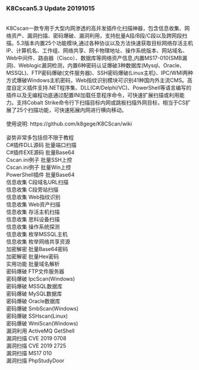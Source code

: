 <h3>K8Cscan5.3 Update 20191015</h3>
<br>
K8Cscan一款专用于大型内网渗透的高并发插件化扫描神器，包含信息收集、网络资产、漏洞扫描、密码爆破、漏洞利用，支持批量A段/B段/C段以及跨网段扫描。5.3版本内置25个功能模块,通过各种协议以及方法快速获取目标网络存活主机IP、计算机名、工作组、网络共享、网卡物理地址、操作系统版本、网站域名、Web中间件、路由器（Cisco）、数据库等网络资产信息,内置MS17-010(SMB漏洞)、Weblogic漏洞检测，内置6种密码认证爆破3种数据库(Mysql、Oracle、MSSQL)、FTP密码爆破(文件服务器)、SSH密码爆破(Linux主机)、IPC/WMI两种方式爆破Windows主机密码，Web指纹识别模块可识别41种国内外主流CMS。高度自定义插件支持.NET程序集、DLL(C#/Delphi/VC)、PowerShell等语言编写的插件以及无编程功底通过配置INI加载任意程序命令，可快速扩展扫描或利用能力。支持Cobalt Strike命令行下扫描目标内网或跳板扫描外网目标，相当于CS扩展了25个扫描功能，可快速拓展内网进行横向移动。<br>

<br>
使用说明: https://github.com/k8gege/K8CScan/wiki<br>
<br>
姿势非常多包括但不限于教程<br>
C#插件DLL源码 批量端口扫描<br>
C#插件EXE源码 批量Base64<br>
Cscan.ini例子 批量SSH上控<br>
Cscan.ini例子 批量Win上控<br>
PowerShell插件 批量Base64<br>
信息收集 C段域名URL扫描<br>
信息收集 C段旁站扫描<br>
信息收集 Web指纹识别<br>
信息收集 Web资产扫描<br>
信息收集 存活主机扫描<br>
信息收集 思科设备扫描<br>
信息收集 操作系统探测<br>
信息收集 枚举MSSQL主机<br>
信息收集 枚举网络共享资源<br>
加密解密 批量Base64密码<br>
加密解密 批量Hex密码<br>
实用功能 批量域名解析<br>
密码爆破 FTP文件服务器<br>
密码爆破 IpcScan(Windows)<br>
密码爆破 MSSQL数据库<br>
密码爆破 MySQL数据库<br>
密码爆破 Oracle数据库<br>
密码爆破 SmbScan(Windows)<br>
密码爆破 SSHscan(Linux)<br>
密码爆破 WmiScan(Windows)<br>
漏洞利用 ActiveMQ GetShell<br>
漏洞扫描 CVE 2019 0708<br>
漏洞扫描 CVE 2019 2725<br>
漏洞扫描 MS17 010<br>
漏洞扫描 PhpStudyDoor<br>
